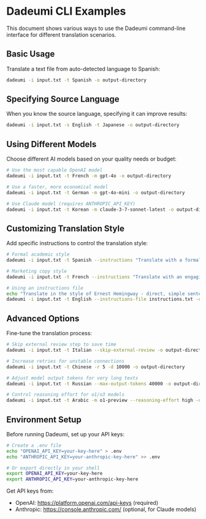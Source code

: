 # Dadeumi CLI Examples

This document shows various ways to use the Dadeumi command-line interface for different translation scenarios.

## Basic Usage

Translate a text file from auto-detected language to Spanish:

```bash
dadeumi -i input.txt -t Spanish -o output-directory
```

## Specifying Source Language

When you know the source language, specifying it can improve results:

```bash
dadeumi -i input.txt -s English -t Japanese -o output-directory
```

## Using Different Models

Choose different AI models based on your quality needs or budget:

```bash
# Use the most capable OpenAI model
dadeumi -i input.txt -t French -m gpt-4o -o output-directory

# Use a faster, more economical model
dadeumi -i input.txt -t German -m gpt-4o-mini -o output-directory

# Use Claude model (requires ANTHROPIC_API_KEY)
dadeumi -i input.txt -t Korean -m claude-3-7-sonnet-latest -o output-directory
```

## Customizing Translation Style

Add specific instructions to control the translation style:

```bash
# Formal academic style
dadeumi -i input.txt -t Spanish --instructions "Translate with a formal tone suitable for academic papers" -o output-directory

# Marketing copy style
dadeumi -i input.txt -t French --instructions "Translate with an engaging, persuasive tone for marketing copy" -o output-directory

# Using an instructions file
echo "Translate in the style of Ernest Hemingway - direct, simple sentences with powerful imagery" > instructions.txt
dadeumi -i input.txt -t English --instructions-file instructions.txt -o output-directory
```

## Advanced Options

Fine-tune the translation process:

```bash
# Skip external review step to save time
dadeumi -i input.txt -t Italian --skip-external-review -o output-directory

# Increase retries for unstable connections
dadeumi -i input.txt -t Chinese -r 5 -d 10000 -o output-directory

# Adjust model output tokens for very long texts
dadeumi -i input.txt -t Russian --max-output-tokens 40000 -o output-directory

# Control reasoning effort for o1/o3 models
dadeumi -i input.txt -t Arabic -m o1-preview --reasoning-effort high -o output-directory
```

## Environment Setup

Before running Dadeumi, set up your API keys:

```bash
# Create a .env file
echo "OPENAI_API_KEY=your-key-here" > .env
echo "ANTHROPIC_API_KEY=your-anthropic-key-here" >> .env

# Or export directly in your shell
export OPENAI_API_KEY=your-key-here
export ANTHROPIC_API_KEY=your-anthropic-key-here
```

Get API keys from:

- OpenAI: https://platform.openai.com/api-keys (required)
- Anthropic: https://console.anthropic.com/ (optional, for Claude models)
